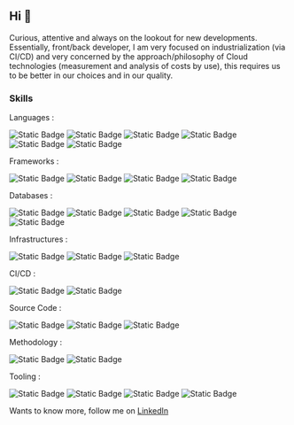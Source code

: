 ## Hi 👋

Curious, attentive and always on the lookout for new developments. 
Essentially, front/back developer, I am very focused on industrialization (via CI/CD) and very concerned by the approach/philosophy of Cloud technologies (measurement and analysis of costs by use), this requires us to be better in our choices and in our quality.

### Skills

Languages :

![Static Badge](https://img.shields.io/badge/JavaScript-4%E2%88%955-green)
![Static Badge](https://img.shields.io/badge/HTML/CSS-4%E2%88%955-green)
![Static Badge](https://img.shields.io/badge/Python-3%E2%88%955-orange)
![Static Badge](https://img.shields.io/badge/Java-3%E2%88%955-orange)
![Static Badge](https://img.shields.io/badge/SQL-3%E2%88%955-orange)
![Static Badge](https://img.shields.io/badge/NoSQL-4%E2%88%955-green)

Frameworks :

![Static Badge](https://img.shields.io/badge/VueJS-4%E2%88%955-green)
![Static Badge](https://img.shields.io/badge/Angular-3%E2%88%955-orange)
![Static Badge](https://img.shields.io/badge/Django-3%E2%88%955-orange)
![Static Badge](https://img.shields.io/badge/Spring_Boot-3%E2%88%955-orange)

Databases :

![Static Badge](https://img.shields.io/badge/BigQuery-3%E2%88%955-orange)
![Static Badge](https://img.shields.io/badge/MySQL-3%E2%88%955-orange)
![Static Badge](https://img.shields.io/badge/PostgreSQL-3%E2%88%955-orange)
![Static Badge](https://img.shields.io/badge/MongoDB-3%E2%88%955-orange)
![Static Badge](https://img.shields.io/badge/Firestore-4%E2%88%955-green)

Infrastructures :

![Static Badge](https://img.shields.io/badge/Google_Cloud_Platform-4%E2%88%955-green)
![Static Badge](https://img.shields.io/badge/Firebase-4%E2%88%955-green)
![Static Badge](https://img.shields.io/badge/Docker-4%E2%88%955-green)

CI/CD :

![Static Badge](https://img.shields.io/badge/Github_Action-4%E2%88%955-green)
![Static Badge](https://img.shields.io/badge/Gitlab_CI-2%E2%88%955-orange)

Source Code :

![Static Badge](https://img.shields.io/badge/Github-4%E2%88%955-green)
![Static Badge](https://img.shields.io/badge/Gitlab-4%E2%88%955-green)
![Static Badge](https://img.shields.io/badge/Git-4%E2%88%955-green)


Methodology :

![Static Badge](https://img.shields.io/badge/Agile_Scrum-4%E2%88%955-green)
![Static Badge](https://img.shields.io/badge/Agile_Kanban-4%E2%88%955-green)

Tooling :

![Static Badge](https://img.shields.io/badge/VS_Code-4%E2%88%955-green)
![Static Badge](https://img.shields.io/badge/IDX-4%E2%88%955-green)
![Static Badge](https://img.shields.io/badge/Jira-4%E2%88%955-green)
![Static Badge](https://img.shields.io/badge/Github_Project-4%E2%88%955-green)

Wants to know more, follow me on [LinkedIn](https://www.linkedin.com/in/fgruchala/) 
